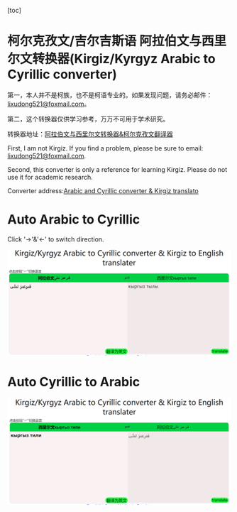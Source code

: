[toc]

# 柯尔克孜文/吉尔吉斯语 阿拉伯文与西里尔文转换器(Kirgiz/Kyrgyz Arabic to Cyrillic converter)

第一，本人并不是柯族，也不是柯语专业的。如果发现问题，请务必邮件：lixudong521@foxmail.com。

第二，这个转换器仅供学习参考，万万不可用于学术研究。

转换器地址：[阿拉伯文与西里尔文转换器&柯尔克孜文翻译器](https://www.ivdone.top/wordpress/Kyrgyz/Kyrgyz-Arabic-trs-Cyrillic.html "阿拉伯文与西里尔文转换器")

First, I am not Kirgiz. If you find a problem, please be sure to email: lixudong521@foxmail.com.

Second, this converter is only a reference for learning Kirgiz. Please do not use it for academic research.

Converter address:[Arabic and Cyrillic converter & Kirgiz translato](https://www.ivdone.top/wordpress/Kyrgyz/Kyrgyz-Arabic-trs-Cyrillic.html "Kirgiz/Kyrgyz Arabic to Cyrillic converter")

# Auto Arabic to Cyrillic
Click '->'&'<-' to switch direction.

<img src="Arabic to Cyrillic.PNG">

# Auto Cyrillic to Arabic 

<img src="Cyrillic to Arabic.PNG">
